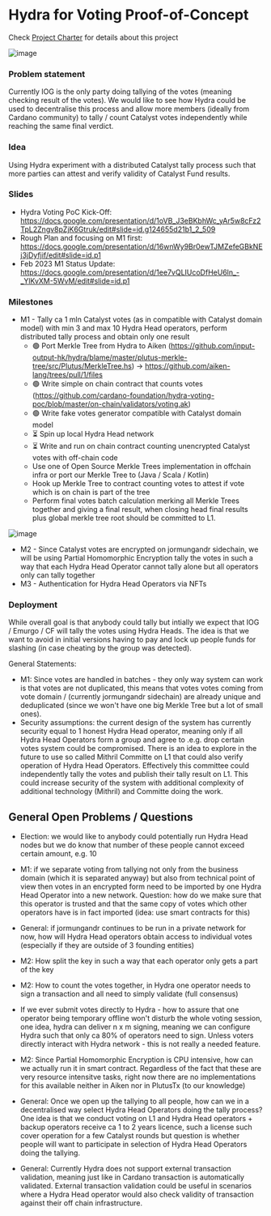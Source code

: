 # Hydra for Voting Proof-of-Concept

Check [Project Charter](./docs/project-charter.md) for details about this project

![image](https://user-images.githubusercontent.com/335933/219307601-7c5fc745-c19e-489b-a63e-586fd8ee8e8d.png)

### Problem statement
Currently IOG is the only party doing tallying of the votes (meaning checking result of the votes). We would like to see how Hydra could be used to decentralise this process and allow more members (ideally from Cardano community) to tally / count Catalyst votes independently while reaching the same final verdict.

### Idea
Using Hydra experiment with a distributed Catalyst tally process such that more parties can attest and verify validity of Catalyst Fund results.

### Slides
- Hydra Voting PoC Kick-Off: https://docs.google.com/presentation/d/1oVB_J3eBKbhWc_yAr5w8cFz2TpL2Zngv8pZjK6Gtruk/edit#slide=id.g124655d21b1_2_509
- Rough Plan and focusing on M1 first: https://docs.google.com/presentation/d/16wnWy9Br0ewTJMZefeGBkNEj3jDyfjif/edit#slide=id.p1
- Feb 2023 M1 Status Update: https://docs.google.com/presentation/d/1ee7vQLIUcoDfHeU6ln_-_YlKvXM-5WvM/edit#slide=id.p1

### Milestones
- M1 - Tally ca 1 mln Catalyst votes (as in compatible with Catalyst domain model) with min 3 and max 10 Hydra Head operators, perform distributed tally process and obtain only one result
    - 🟢 Port Merkle Tree from Hydra to Aiken (https://github.com/input-output-hk/hydra/blame/master/plutus-merkle-tree/src/Plutus/MerkleTree.hs) -> https://github.com/aiken-lang/trees/pull/1/files
    - 🟢 Write simple on chain contract that counts votes (https://github.com/cardano-foundation/hydra-voting-poc/blob/master/on-chain/validators/voting.ak) 
    - 🟢 Write fake votes generator compatible with Catalyst domain model
    - :hourglass_flowing_sand: Spin up local Hydra Head network
    - :hourglass_flowing_sand: Write and run on chain contract counting unencrypted Catalyst votes with off-chain code
    - Use one of Open Source Merkle Trees implementation in offchain infra or port our Merkle Tree to (Java / Scala / Kotlin)
    - Hook up Merkle Tree to contract counting votes to attest if vote which is on chain is part of the tree
    - Perform final votes batch calculation merking all Merkle Trees together and giving a final result, when closing head final results plus global merkle tree root should be committed to L1.

![image](https://user-images.githubusercontent.com/335933/219307471-2b9a367c-2586-4fe5-92a7-97e582f35c12.png)

- M2 - Since Catalyst votes are encrypted on jormungandr sidechain, we will be using Partial Homomorphic Encryption tally the votes in such a way that each Hydra Head Operator cannot tally alone but all operators only can tally together
- M3 - Authentication for Hydra Head Operators via NFTs

### Deployment
While overall goal is that anybody could tally but intially we expect that IOG / Emurgo / CF will tally the votes using Hydra Heads. The idea is that we want to avoid in initial versions having to pay and lock up people funds for slashing (in case cheating by the group was detected).

General Statements:
- M1: Since votes are handled in batches - they only way system can work is that votes are not duplicated, this means that votes votes coming from vote domain / (currently jormungandr sidechain) are already unique and deduplicated (since we won't have one big Merkle Tree but a lot of small ones).
- Security assumptions: the current design of the system has currently security equal to 1 honest Hydra Head operator, meaning only if all Hydra Head Operators form a group and agree to .e.g. drop certain votes system could be compromised. There is an idea to explore in the future to use so called Mithril Committe on L1 that could also verify operation of Hydra Head Operators. Effectively this committee could independently tally the votes and publish their tally result on L1. This could increase security of the system with additional complexity of additional technology (Mithril) and Committe doing the work.

## General Open Problems / Questions
- Election: we would like to anybody could potentially run Hydra Head nodes but we do know that number of these people cannot exceed certain amount, e.g. 10
- M1: if we separate voting from tallying not only from the business domain (which it is separated anyway) but also from technical point of view then votes in an encrypted form need to be imported by one Hydra Head Operator into a new network. Question: how do we make sure that this operator is trusted and that the same copy of votes which other operators have is in fact imported (idea: use smart contracts for this)
- General: if jormungandr continues to be run in a private network for now, how will Hydra Head operators obtain access to individual votes (especially if they are outside of 3 founding entities)

- M2: How split the key in such a way that each operator only gets a part of the key
- M2: How to count the votes together, in Hydra one operator needs to sign a transaction and all need to simply validate (full consensus)
- If we ever submit votes directly to Hydra - how to assure that one operator being temporary offline won't disturb the whole voting session, one idea, hydra can deliver n x m signing, meaning we can configure Hydra such that only ca 80% of operators need to sign. Unless voters directly interact with Hydra network - this is not really a needed feature.
- M2: Since Partial Homomorphic Encryption is CPU intensive, how can we actually run it in smart contract. Regardless of the fact that these are very resource intensitve tasks, right now there are no implementations for this available neither in Aiken nor in PlutusTx (to our knowledge)
- General: Once we open up the tallying to all people, how can we in a decentralised way select Hydra Head Operators doing the tally process? One idea is that we conduct voting on L1 and Hydra Head operators + backup operators receive ca 1 to 2 years licence, such a license such cover operation for a few Catalyst rounds but question is whether people will want to participate in selection of Hydra Head Operators doing the tallying.
- General: Currently Hydra does not support external transaction validation, meaning just like in Cardano transaction is automatically validated. External transaction validation could be useful in scenarios where a Hydra Head operator would also check validity of transaction against their off chain infrastructure.
